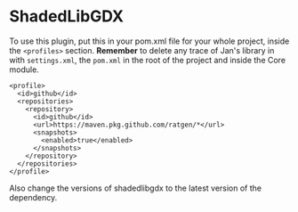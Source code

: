 # ShadedLibGDX

To use this plugin, put this in your pom.xml file for your whole project, inside the `<profiles>` section. **Remember** to delete any trace of Jan's library in with `settings.xml`, the `pom.xml` in the root of the project and inside the Core module.

```
<profile>
  <id>github</id>
  <repositories>
    <repository>
      <id>github</id>
      <url>https://maven.pkg.github.com/ratgen/*</url>
      <snapshots>
        <enabled>true</enabled>
      </snapshots>
    </repository>
  </repositories>
</profile>
```

Also change the versions of shadedlibgdx to the latest version of the dependency.
